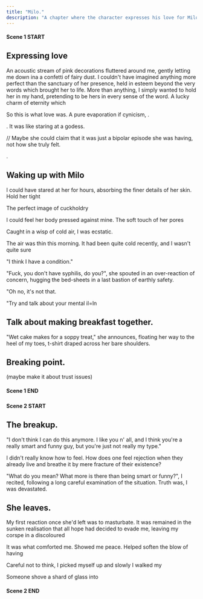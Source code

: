 ```yaml
---
title: "Milo."
description: "A chapter where the character expresses his love for Milo. She freaks out. They break up."
---
```


#### Scene 1 START

## Expressing love

An acoustic stream of pink decorations fluttered around me, gently letting me down ina a confetti of fairy dust. I couldn't have imagined anything more perfect than the sanctuary of her presence, held in esteem beyond the very words which brought her to life. More than anything, I simply wanted to hold her in my hand, pretending to be hers in every sense of the word. A lucky charm of eternity which




So this is what love was. A pure evaporation if cynicism, .


. It was like staring at a godess.

// Maybe she could claim that it was just a bipolar episode she was having, not how she truly felt.

.

## Waking up with Milo

I could have stared at her for hours, absorbing the finer details of her skin. Hold her tight

The perfect image of cuckholdry

I could feel her body pressed against mine. The soft touch of her pores

Caught in a wisp of cold air, I was ecstatic.

The air was thin this morning. It had been quite cold recently, and I wasn't quite sure

"I think I have a condition."

"Fuck, you don't have syphilis, do you?", she spouted in an over-reaction of concern, hugging the bed-sheets in a last bastion of earthly safety.

"Oh no, it's not that.

"Try and talk about your mental il=ln

## Talk about making breakfast together.

"Wet cake makes for a soppy treat," she announces, floating her way to the heel of my toes, t-shirt draped across her bare shoulders.

## Breaking point.

(maybe make it about trust issues)



#### Scene 1 END

###

#### Scene 2 START


## The breakup.

"I don't think I can do this anymore. I like you n' all, and I think you're a really smart and funny guy, but you're just not really my type."

I didn't really know how to feel. How does one feel rejection when they already live and breathe it by mere fracture of their existence?

"What do you mean? What more is there than being smart or funny?", I recited, following a long careful examination of the situation. Truth was, I was devastated.


## She leaves.

My first reaction once she'd left was to masturbate. It was remained in the sunken realisation that all hope had decided to evade me, leaving my corspe in a discoloured

It was what comforted me. Showed me peace. Helped soften the blow of having

Careful not to think, I picked myself up and slowly
I walked my

 Someone shove a shard of glass into


#### Scene 2 END


